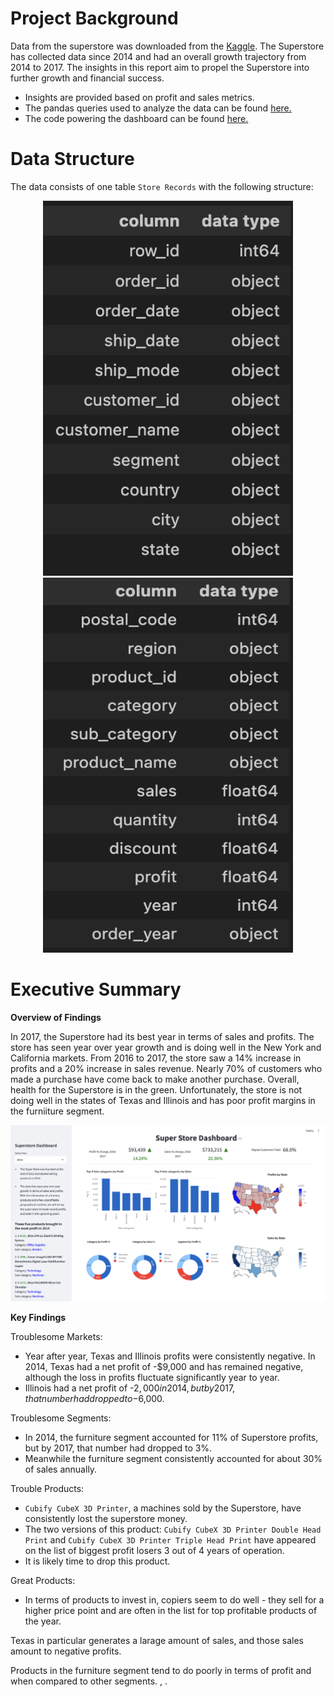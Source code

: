 # Project Background

Data from the superstore was downloaded from the [Kaggle](https://www.kaggle.com/datasets/vivek468/superstore-dataset-final?resource=download). The Superstore has collected data since 2014 and had an overall growth trajectory from 2014 to 2017. The insights in this report aim to propel the Superstore into further growth and financial success.

- Insights are provided based on profit and sales metrics.
- The pandas queries used to analyze the data can be found [here.](https://github.com/Dilcia19/superstore_analysis/blob/main/scripts/superstore_analysis.py)
- The code powering the dashboard can be found [here.](https://github.com/Dilcia19/superstore_analysis/blob/main/scripts/main.py)

# Data Structure

The data consists of one table `Store Records` with the following structure:

<div style="text-align: center;">
  <img src="data/entity_relationship_diagram1.png" alt="Superstore Data Structure" height="600" width="400" />
  <img src="data/entity_relationship_diagram2.png" alt="Second Image" height="600" width="400" /> 
</div>

# Executive Summary

**Overview of Findings**

In 2017, the Superstore had its best year in terms of sales and profits. The store has seen year over year growth and is doing well in the New York and California markets. From 2016 to 2017, the store saw a 14% increase in profits and a 20% increase in sales revenue. Nearly 70% of customers who made a purchase have come back to make another purchase. Overall, health for the Superstore is in the green. Unfortunately, the store is not doing well in the states of Texas and Illinois and has poor profit margins in the furniiture segment.

![Superstore Dashboard](data/superstore.png)

**Key Findings**

Troublesome Markets:
- Year after year, Texas and Illinois profits were consistently negative. In 2014, Texas had a net profit of -$9,000 and has remained negative, although the loss in profits fluctuate significantly year to year.
- Illinois had a net profit of -$2,000 in 2014, but by 2017, that number had dropped to -$6,000.

Troublesome Segments:
- In 2014, the furniture segment accounted for 11% of Superstore profits, but by 2017, that number had dropped to 3%.
- Meanwhile the furniture segment consistently accounted for about 30% of sales annually.

Trouble Products:
- `Cubify CubeX 3D Printer`, a machines sold by the Superstore, have consistently lost the superstore money. 
- The two versions of this product: `Cubify CubeX 3D Printer Double Head Print` and `Cubify CubeX 3D Printer Triple Head Print` have appeared on the list of biggest profit losers 3 out of 4 years of operation.
- It is likely time to drop this product. 

Great Products:
- In terms of products to invest in, copiers seem to do well - they sell for a higher price point and are often in the list for top profitable products of the year.



Texas in particular generates a larage amount of sales, and those sales amount to negative profits.

Products in the furniture segment tend to do poorly in terms of profit and when compared to other segments. , .

